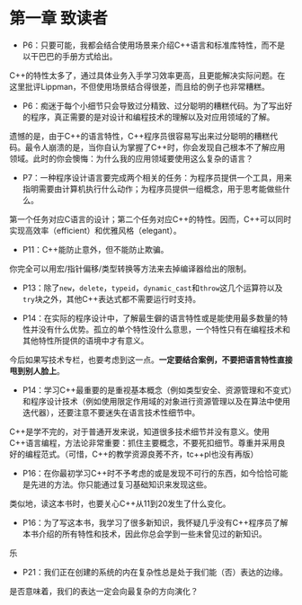 # 第一章 致读者

- P6：只要可能，我都会结合使用场景来介绍C++语言和标准库特性，而不是以干巴巴的手册方式给出。

C++的特性太多了，通过具体业务入手学习效率更高，且更能解决实际问题。在这里批评Lippman，不但使用场景结合得很差，而且给的例子也非常糟糕。

- P6：痴迷于每个小细节只会导致过分精致、过分聪明的糟糕代码。为了写出好的程序，真正需要的是对设计和编程技术的理解以及对应用领域的了解。

遗憾的是，由于C++的语言特性，C++程序员很容易写出来过分聪明的糟糕代码。最令人崩溃的是，当你自认为掌握了C++时，你会发现自己根本不了解应用领域。此时的你会懊悔：为什么我的应用领域要使用这么复杂的语言？

- P7：一种程序设计语言要完成两个相关的任务：为程序员提供一个工具，用来指明需要由计算机执行什么动作；为程序员提供一组概念，用于思考能做些什么。

第一个任务对应C语言的设计；第二个任务对应C++的特性。因而，C++可以同时实现高效率（efficient）和优雅风格（elegant）。

- P11：C++能防止意外，但不能防止欺骗。

你完全可以用宏/指针偏移/类型转换等方法来去掉编译器给出的限制。

- P13：除了`new`，`delete`，`typeid`，`dynamic_cast`和`throw`这几个运算符以及`try`块之外，其他C++表达式都不需要运行时支持。

- P14：在实际的程序设计中，了解最生僻的语言特性或是能使用最多数量的特性并没有什么优势。孤立的单个特性没什么意思，一个特性只有在编程技术和其他特性所提供的语境中才有意义。

今后如果写技术专栏，也要考虑到这一点。**一定要结合案例，不要把语言特性直接甩到别人脸上**。

- P14：学习C++最重要的是重视基本概念（例如类型安全、资源管理和不变式）和程序设计技术（例如使用限定作用域的对象进行资源管理以及在算法中使用迭代器），还要注意不要迷失在语言技术性细节中。

C++是学不完的，对于普通开发来说，知道很多技术细节并没有意义。使用C++语言编程，方法论非常重要：抓住主要概念，不要死扣细节。尊重并采用良好的编程范式。（可惜，C++的教学资源良莠不齐，tc++pl也没有再版）

- P16：在你最初学习C++时不予考虑的或是发现不可行的东西，如今恰恰可能是先进的方法。你只能通过复习基础知识来发现这些。

类似地，读这本书时，也要关心C++从11到20发生了什么变化。

- P16：为了写这本书，我学习了很多新知识，我怀疑几乎没有C++程序员了解本书介绍的所有特性和技术，因此你总会学到一些未曾见过的新知识。

乐

- P21：我们正在创建的系统的内在复杂性总是处于我们能（否）表达的边缘。

是否意味着，我们的表达一定会向最复杂的方向演化？

